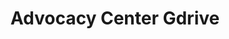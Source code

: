 ---
title: Advocacy Center Gdrive
redirect_to: https://drive.google.com/drive/folders/1q9YO-0qwSUKoLAsgPof7oNdnutKEfS58
redirect_from: 
  - /AdvocacyCenterGdrive
  - /advocacycentergdrive
---